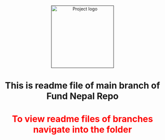 <p align="center">
  <a href="" rel="noopener">
 <img width=200px height=200px src="https://i.imgur.com/6wj0hh6.jpg" alt="Project logo"></a>
</p>

<h1 align="center">This is readme file of main branch of Fund Nepal Repo</h1>

<h1 align="center" style="color:red;">To view readme files of branches navigate into the folder</h1>

